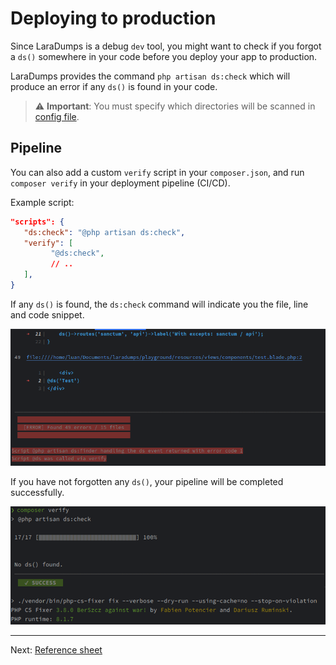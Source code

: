 # Deploying to production

Since LaraDumps is a debug `dev` tool, you might want to check if you forgot a `ds()` somewhere in your code before you deploy your app to production.

LaraDumps provides the command `php artisan ds:check` which will produce an error if any `ds()` is found in your code.

> ⚠️ **Important**: You must specify which directories will be scanned in [config file](laravel/get-started/configuration?id=ds-check).

## Pipeline

You can also add a custom `verify` script in your `composer.json`, and run `composer verify` in your deployment pipeline (CI/CD).

Example script:

```json
"scripts": {
   "ds:check": "@php artisan ds:check",
   "verify": [
         "@ds:check",
         // ..
   ],
}
```

If any `ds()` is found, the `ds:check` command will indicate you the file, line and code snippet.

![Error](../../_media/ds_check_error.png)

If you have not forgotten any `ds()`, your pipeline will be completed successfully.

![Success](../../_media/ds_check_success.png)

---

Next: [Reference sheet](laravel/debug/reference-sheet.md "Reference sheet")
